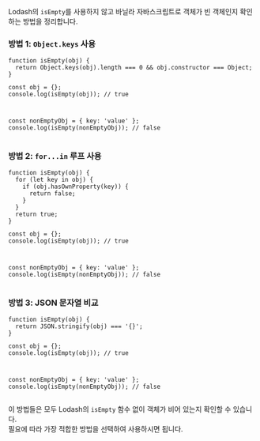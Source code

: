 <p>Lodash의 <code>isEmpty</code>를 사용하지 않고 바닐라 자바스크립트로 객체가 빈 객체인지 확인하는 방법을 정리합니다.</p>
<h3>방법 1: <code>Object.keys</code> 사용</h3>
<pre><code class="language-javascript">function isEmpty(obj) {
  return Object.keys(obj).length === 0 &amp;&amp; obj.constructor === Object;
}
<p>const obj = {};
console.log(isEmpty(obj)); // true</p>
<p>const nonEmptyObj = { key: 'value' };
console.log(isEmpty(nonEmptyObj)); // false</code></pre></p>
<h3>방법 2: <code>for...in</code> 루프 사용</h3>
<pre><code class="language-javascript">function isEmpty(obj) {
  for (let key in obj) {
    if (obj.hasOwnProperty(key)) {
      return false;
    }
  }
  return true;
}
<p>const obj = {};
console.log(isEmpty(obj)); // true</p>
<p>const nonEmptyObj = { key: 'value' };
console.log(isEmpty(nonEmptyObj)); // false</code></pre></p>
<h3>방법 3: JSON 문자열 비교</h3>
<pre><code class="language-javascript">function isEmpty(obj) {
  return JSON.stringify(obj) === &#39;{}&#39;;
}
<p>const obj = {};
console.log(isEmpty(obj)); // true</p>
<p>const nonEmptyObj = { key: 'value' };
console.log(isEmpty(nonEmptyObj)); // false</code></pre></p>
<p>이 방법들은 모두 Lodash의 <code>isEmpty</code> 함수 없이 객체가 비어 있는지 확인할 수 있습니다.<br>필요에 따라 가장 적합한 방법을 선택하여 사용하시면 됩니다.</p>